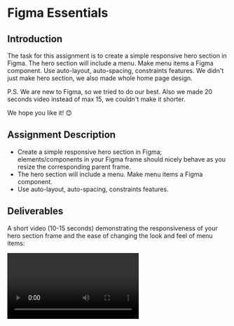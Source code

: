 # Figma Essentials

## Introduction
The task for this assignment is to create a simple responsive hero section in Figma. The hero section will include a menu. Make menu items a Figma component. Use auto-layout, auto-spacing, constraints features. We didn't just make hero section, we also made whole home page design.

P.S. We are new to Figma, so we tried to do our best. Also we made 20 seconds video instead of max 15, we couldn't make it shorter.

We hope you like it! 😊

## Assignment Description
* Create a simple responsive hero section in Figma; elements/components in your Figma frame should nicely behave as you resize the corresponding parent frame.
* The hero section will include a menu. Make menu items a Figma component.
* Use auto-layout, auto-spacing, constraints features.

## Deliverables
A short video (10-15 seconds) demonstrating the responsiveness of your hero section frame and the ease of changing the look and feel of menu items:

<video src="figma.mp4" controls></video>
